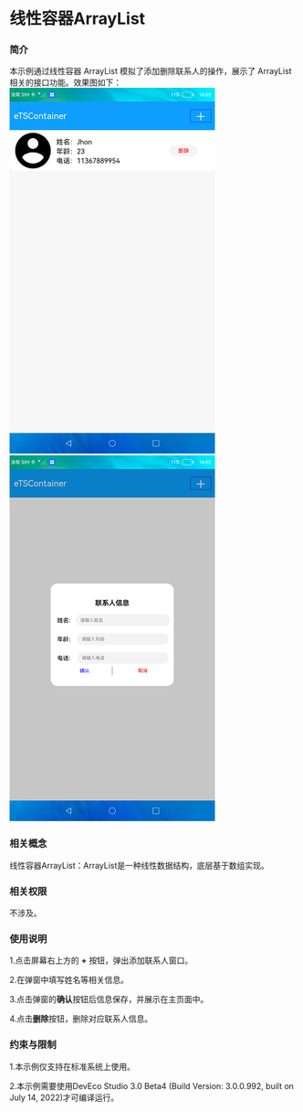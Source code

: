 # 线性容器ArrayList

### 简介

本示例通过线性容器 ArrayList 模拟了添加删除联系人的操作，展示了 ArrayList 相关的接口功能。效果图如下：
![](screenshots/device/main.png) ![](screenshots/device/popup_window.png)

### 相关概念

线性容器ArrayList：ArrayList是一种线性数据结构，底层基于数组实现。

### 相关权限

不涉及。

### 使用说明

1.点击屏幕右上方的 **+** 按钮，弹出添加联系人窗口。

2.在弹窗中填写姓名等相关信息。

3.点击弹窗的**确认**按钮后信息保存，并展示在主页面中。

4.点击**删除**按钮，删除对应联系人信息。

### 约束与限制

1.本示例仅支持在标准系统上使用。

2.本示例需要使用DevEco Studio 3.0 Beta4 (Build Version: 3.0.0.992, built on July 14, 2022)才可编译运行。